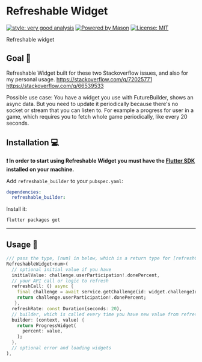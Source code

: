 # Refreshable Widget

[![style: very good analysis][very_good_analysis_badge]][very_good_analysis_link]
[![Powered by Mason](https://img.shields.io/endpoint?url=https%3A%2F%2Ftinyurl.com%2Fmason-badge)](https://github.com/felangel/mason)
[![License: MIT][license_badge]][license_link]

Refreshable widget

## Goal 🏹
Refreshable Widget built for these two Stackoverflow issues, and also for my personal usage.
https://stackoverflow.com/q/72025771
https://stackoverflow.com/q/66539533

Possible use case:
You have a widget you use with FutureBuilder, shows an async data. But you need to update it periodically because there's no socket or stream that you can listen to.
For example a progress for user in a game, which requires you to fetch whole game periodically, like every 20 seconds.

## Installation 💻

**❗ In order to start using Refreshable Widget you must have the [Flutter SDK][flutter_install_link] installed on your machine.**

Add `refreshable_builder` to your `pubspec.yaml`:

```yaml
dependencies:
  refreshable_builder:
```

Install it:

```sh
flutter packages get
```

---

## Usage 🛞
```dart
/// pass the type, [num] in below, which is a return type for [refreshCall] and [value] in [builder]
RefreshableWidget<num>(
  // optional initial value if you have
  initialValue: challenge.userParticipation!.donePercent,
  // your API call or logic to refresh
  refreshCall: () async {
    final challenge = await service.getChallenge(id: widget.challengeId); 
    return challenge.userParticipation!.donePercent;
   },
  refreshRate: const Duration(seconds: 20),
  // builder, which is called every time you have new value from refreshCall
  builder: (context, value) {
    return ProgressWidget(
      percent: value,
    );
  },
  // optional error and loading widgets
),
```



[flutter_install_link]: https://docs.flutter.dev/get-started/install
[github_actions_link]: https://docs.github.com/en/actions/learn-github-actions
[license_badge]: https://img.shields.io/badge/license-MIT-blue.svg
[license_link]: https://opensource.org/licenses/MIT
[logo_black]: https://raw.githubusercontent.com/VGVentures/very_good_brand/main/styles/README/vgv_logo_black.png#gh-light-mode-only
[logo_white]: https://raw.githubusercontent.com/VGVentures/very_good_brand/main/styles/README/vgv_logo_white.png#gh-dark-mode-only
[mason_link]: https://github.com/felangel/mason
[very_good_analysis_badge]: https://img.shields.io/badge/style-very_good_analysis-B22C89.svg
[very_good_analysis_link]: https://pub.dev/packages/very_good_analysis
[very_good_cli_link]: https://pub.dev/packages/very_good_cli
[very_good_coverage_link]: https://github.com/marketplace/actions/very-good-coverage
[very_good_ventures_link]: https://verygood.ventures
[very_good_ventures_link_light]: https://verygood.ventures#gh-light-mode-only
[very_good_ventures_link_dark]: https://verygood.ventures#gh-dark-mode-only
[very_good_workflows_link]: https://github.com/VeryGoodOpenSource/very_good_workflows
